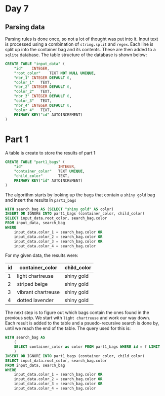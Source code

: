 # Day 7

## Parsing data

Parsing rules is done once, so not a lot of thought was put into it. Input text is processed using a combination of `string.split` and `regex`. Each line is split up into the container bag and its contents. These are then added to a `sqlite` database. The table structure of the database is shown below:

```sql
CREATE TABLE "input_data" (
	"id"	INTEGER,
	"root_color"	TEXT NOT NULL UNIQUE,
	"nbr_1"	INTEGER DEFAULT 0,
	"color_1"	TEXT,
	"nbr_2"	INTEGER DEFAULT 0,
	"color_2"	TEXT,
	"nbr_3"	INTEGER DEFAULT 0,
	"color_3"	TEXT,
	"nbr_4"	INTEGER DEFAULT 0,
	"color_4"	TEXT,
	PRIMARY KEY("id" AUTOINCREMENT)
)
```

# Part 1

A table is create to store the results of part 1

```sql
CREATE TABLE "part1_bags" (
	"id"				INTEGER,
	"container_color"	TEXT UNIQUE,
	"child_color"		TEXT,
	PRIMARY KEY("id" AUTOINCREMENT)
)
```

The algorithm starts by looking up the bags that contain a `shiny gold` bag and insert the results in `part1_bags`

```sql
WITH search_bag AS (SELECT "shiny gold" AS color)
INSERT OR IGNORE INTO part1_bags (container_color, child_color)
SELECT input_data.root_color, search_bag.color
FROM input_data, search_bag
WHERE 
	input_data.color_1 = search_bag.color OR
	input_data.color_2 = search_bag.color OR
	input_data.color_3 = search_bag.color OR
	input_data.color_4 = search_bag.color
```

For my given data, the results were:

| id  | container_color    | child_color |
|-----|--------------------|-------------|
| 1   | light chartreuse   | shiny gold  |
| 2   | striped beige      | shiny gold  |
| 3   | vibrant chartreuse | shiny gold  |
| 4   | dotted lavender    | shiny gold  |

The next step is to figure out which bags contain the ones found in the previous setp. We start with `light chartreuse` and work our way down. Each result is added to the table and a psuedo-recursive search is done by, until we reach the end of the table. The query used for this is:

```sql
WITH search_bag AS 
	(
	SELECT container_color as color FROM part1_bags WHERE id = ? LIMIT 1
	)
INSERT OR IGNORE INTO part1_bags (container_color, child_color)
SELECT input_data.root_color, search_bag.color
FROM input_data, search_bag
WHERE 
	input_data.color_1 = search_bag.color OR
	input_data.color_2 = search_bag.color OR
	input_data.color_3 = search_bag.color OR
	input_data.color_4 = search_bag.color
```